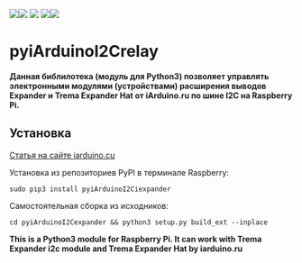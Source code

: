 [![](https://iarduino.ru/img/logo.svg)](https://iarduino.ru)[![](https://wiki.iarduino.ru/img/git-shop.svg?3)](https://iarduino.ru) [![](https://wiki.iarduino.ru/img/git-wiki.svg?2)](https://wiki.iarduino.ru) [![](https://wiki.iarduino.ru/img/git-lesson.svg?2)](https://lesson.iarduino.ru)[![](https://wiki.iarduino.ru/img/git-forum.svg?2)](http://forum.trema.ru)

# pyiArduinoI2Crelay #

**Данная библилотека (модуль для Python3) позволяет управлять электронными модулями (устройствами) расширения выводов Expander и Trema Expander Hat от iArduino.ru по шине I2C на Raspberry Pi.**

## Установка ##

[Статья на сайте iarduino.cu](https://wiki.iarduino.ru/page/raspberry-python-modules/)

Установка из репозиториев PyPI в терминале Raspberry:

`sudo pip3 install pyiArduinoI2Ciexpander`

Самостоятельная сборка из исходников:

`cd pyiArduinoI2Cexpander && python3 setup.py build_ext --inplace`

**This is a Python3 module for Raspberry Pi. It can work with Trema Expander i2c module and Trema Expander Hat by iarduino.ru**
